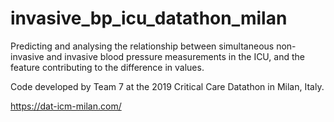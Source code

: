 # invasive_bp_icu_datathon_milan
Predicting and analysing the relationship between simultaneous non-invasive and invasive blood pressure measurements in the ICU, and the feature contributing to the difference in values.

Code developed by Team 7 at the 2019 Critical Care Datathon in Milan, Italy.

https://dat-icm-milan.com/
